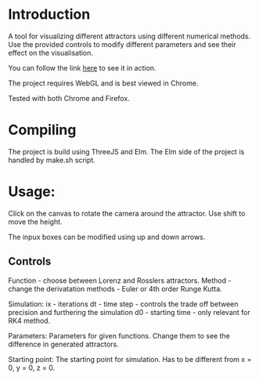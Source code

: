 # Introduction

A tool for visualizing different attractors using different numerical methods.
Use the provided controls to modify different parameters and see their effect on the visualisation. 

You can follow the link [here](https://student.agh.edu.pl/~mkloczko/fractal/) to see it in action.

The project requires WebGL and is best viewed in Chrome. 

Tested with both Chrome and Firefox.

# Compiling

The project is build using ThreeJS and Elm. The Elm side of the project is handled by make.sh script.

# Usage: 

Click on the canvas to rotate the camera around the attractor. Use shift to move the height.

The inpux boxes can be modified using up and down arrows.


## Controls
Function - choose between Lorenz and Rosslers attractors.
Method   - change the derivatation methods - Euler or 4th order Runge Kutta.

Simulation:
ix       - iterations
dt       - time step - controls the trade off between precision and furthering the simulation
d0       - starting time - only relevant for RK4 method.

Parameters:
Parameters for given functions. Change them to see the difference in generated attractors.

Starting point:
The starting point for simulation. Has to be different from x = 0, y = 0, z = 0.